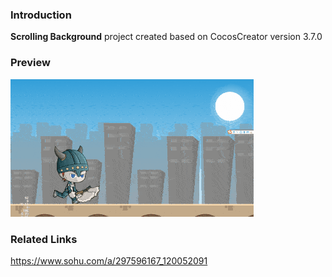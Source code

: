 ### Introduction
**Scrolling Background** project created based on CocosCreator version 3.7.0

### Preview
![image](../../../gif/202201/2022012013.gif)

### Related Links
https://www.sohu.com/a/297596167_120052091